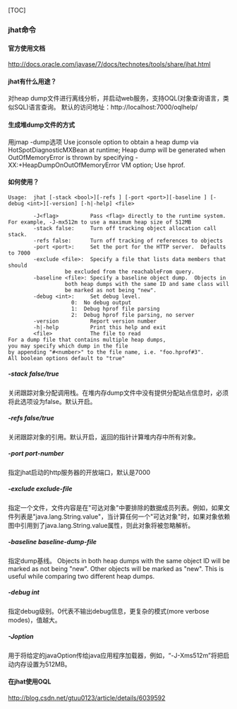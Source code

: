 [TOC]

### jhat命令

#### 官方使用文档

http://docs.oracle.com/javase/7/docs/technotes/tools/share/jhat.html

#### jhat有什么用途？

对heap dump文件进行离线分析，并启动web服务，支持OQL(对象查询语言，类似SQL)语言查询。
默认的访问地址：http://localhost:7000/oqlhelp/

#### 生成堆dump文件的方式

用jmap -dump选项
Use jconsole option to obtain a heap dump via HotSpotDiagnosticMXBean at runtime;
Heap dump will be generated when OutOfMemoryError is thrown by specifying -XX:+HeapDumpOnOutOfMemoryError VM option;
Use hprof.

#### 如何使用？

```
Usage:  jhat [-stack <bool>][-refs ] [-port <port>][-baseline ] [-debug <int>][-version] [-h|-help] <file>

        -J<flag>          Pass <flag> directly to the runtime system. For example, -J-mx512m to use a maximum heap size of 512MB
        -stack false:     Turn off tracking object allocation call stack.
        -refs false:      Turn off tracking of references to objects
        -port <port>:     Set the port for the HTTP server.  Defaults to 7000
        -exclude <file>:  Specify a file that lists data members that should
                  be excluded from the reachableFrom query.
        -baseline <file>: Specify a baseline object dump.  Objects in
                  both heap dumps with the same ID and same class will
                  be marked as not being "new".
        -debug <int>:     Set debug level.
                    0:  No debug output
                    1:  Debug hprof file parsing
                    2:  Debug hprof file parsing, no server
        -version          Report version number
        -h|-help          Print this help and exit
        <file>            The file to read
For a dump file that contains multiple heap dumps,
you may specify which dump in the file
by appending "#<number>" to the file name, i.e. "foo.hprof#3".
All boolean options default to "true"
```

##### -stack false/true

关闭跟踪对象分配调用栈。在堆内存dump文件中没有提供分配站点信息时，必须将此选项设为false。默认开启。

##### -refs false/true

关闭跟踪对象的引用。默认开启，返回的指针计算堆内存中所有对象。

##### -port port-number

指定jhat启动的http服务器的开放端口，默认是7000

##### -exclude exclude-file

指定一个文件，文件内容是在"可达对象"中要排除的数据成员列表。例如，如果文件列表是"java.lang.String.value"，当计算任何一个"可达对象"时，如果对象依赖图中引用到了java.lang.String.value属性，则此对象将被忽略解析。

##### -baseline baseline-dump-file

指定dump基线。
Objects in both heap dumps with the same object ID will be marked as not being "new". Other objects will be marked as "new". This is useful while comparing two different heap dumps.

##### -debug int

指定debug级别。0代表不输出debug信息，更复杂的模式(more verbose modes)，值越大。

##### -Joption

用于将给定的javaOption传给java应用程序加载器，例如，“-J-Xms512m”将把启动内存设置为512MB。

#### 在jhat使用OQL

http://blog.csdn.net/gtuu0123/article/details/6039592





